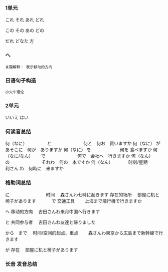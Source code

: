 ### 1单元
これ
それ
あれ
どれ

この
その
あの
どの

だれ
どなた
方

###  へ 
    关键解释： 表示移动的方向
### 日语句子构造  
    小火车理论

### 2单元
いいえ
はい


### 何读音总结
何（なに）　　　　　と　　　　　　　     何と　何お　買いますか
何（なに）        が　　　　　　　     あそこに　何が　ありますか
何（なに）        を 　　　　　　      何を 食べますか
何（なに/なん）　　 で　　　　　　　     何で　会社へ　行きますか
何（なん）　　　　　の　　　　　　　     それわ　何の　本ですか
何（なん）　　　　时刻/星期　　　　　　　 利さん わ　何時に　来ますか
 　      

### 格助词总结
に　　　　　　　　  时间                          　森さんわ七時に起きます
                  存在的场所                     　部屋に机と椅子があります
                         　　　
で                交通工具                      　　上海まで飛行機で行きますか

へ                移动的方向                     　吉田さんわ来月中国へ行きます 

と                共同参与者                     　吉田さんわ友達と帰りました

から　まで　       时间/空间的起点、重点　         　森さんわ東京から広島まで新幹線で行きます
 
が                存在                           　部屋に机と椅子があります


### 长音 发音总结
